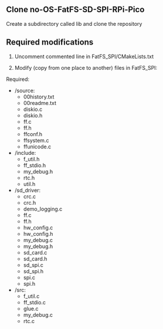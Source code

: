 ## Clone no-OS-FatFS-SD-SPI-RPi-Pico

Create a subdirectory called lib and clone the repository

## Required modifications

1.  Uncomment commented line in FatFS_SPI/CMakeLists.txt

2.  Modify (copy from one place to another) files in FatFS_SPI:
  
Required:
* /source:
  *  00history.txt
  * 00readme.txt
  *  diskio.c
  *  diskio.h
  *  ff.c
  *  ff.h
  *  ffconf.h
  *  ffsystem.c
  *  ffunicode.c
* /include:
  *  f_util.h
  *  ff_stdio.h
  *  my_debug.h
  *  rtc.h
  *  util.h
* /sd_driver:
  *  crc.c
  *  crc.h
  *  demo_logging.c
  *  ff.c
  *  ff.h
  *  hw_config.c
  *  hw_config.h
  *  my_debug.c
  *  my_debug.h
  *  sd_card.c
  *  sd_card.h
  *  sd_spi.c
  *  sd_spi.h
  *  spi.c
  *  spi.h
* /src:
  *  f_util.c
  *  ff_stdio.c
  *  glue.c
  *  my_debug.c
  *  rtc.c
